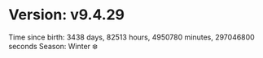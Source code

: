 # Version: v9.4.29
Time since birth: 3438 days, 82513 hours, 4950780 minutes, 297046800 seconds
Season: Winter ❄️

